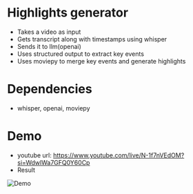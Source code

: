 # Highlights generator
* Takes a video as input
* Gets transcript along with timestamps using whisper
* Sends it to llm(openai)
* Uses structured output to extract key events
* Uses moviepy to merge key events and generate highlights

# Dependencies
* whisper, openai, moviepy

# Demo
* youtube url: https://www.youtube.com/live/N-1f7nVEdOM?si=WdwlWa7GFQ0Y60Cp
* Result




![Demo](output.webp)



